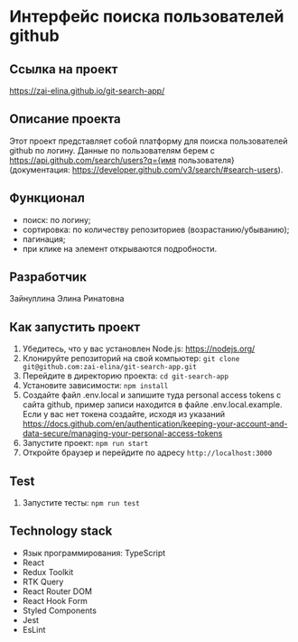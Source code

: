 # Интерфейс поиска пользователей github

## Ссылка на проект
<a href="https://zai-elina.github.io/git-search-app/">https://zai-elina.github.io/git-search-app/</a>

## Описание проекта

Этот проект представляет собой платформу для поиска пользователей github по логину. Данные по пользователям берем с https://api.github.com/search/users?q={имя пользователя} (документация: https://developer.github.com/v3/search/#search-users).

## Функционал

- поиск: по логину;
- сортировка: по количеству репозиториев (возрастанию/убыванию);
- пагинация;
- при клике на элемент открываются подробности.

## Разработчик

Зайнуллина Элина Ринатовна

## Как запустить проект

1. Убедитесь, что у вас установлен Node.js: https://nodejs.org/
2. Клонируйте репозиторий на свой компьютер: `git clone git@github.com:zai-elina/git-search-app.git`
3. Перейдите в директорию проекта: `cd git-search-app`
4. Установите зависимости: `npm install`
5. Создайте файл .env.local и запишите туда personal access tokens с сайта github, пример записи находится в файле .env.local.example. Если у вас нет токена создайте, исходя из указаний https://docs.github.com/en/authentication/keeping-your-account-and-data-secure/managing-your-personal-access-tokens
6. Запустите проект: `npm run start`
7. Откройте браузер и перейдите по адресу `http://localhost:3000`

## Test

1. Запустите тесты: `npm run test`

## Technology stack

- Язык программирования: TypeScript
- React
- Redux Toolkit
- RTK Query
- React Router DOM
- React Hook Form
- Styled Components
- Jest
- EsLint
